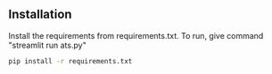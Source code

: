 ## Installation

Install the requirements from requirements.txt. To run, give command "streamlit run ats.py"
```bash
pip install -r requirements.txt
```





